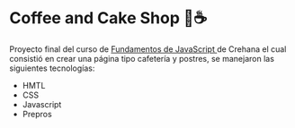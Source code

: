 # Coffee and Cake Shop 🍰☕
Proyecto final del curso de [Fundamentos de JavaScript ](https://www.crehana.com/cursos-online-front-end/fundamentos-de-javascript/ "Fundamentos de JavaScript ")de Crehana  el cual consistió en crear una página  tipo cafetería y postres, se manejaron las siguientes tecnologías:
* HMTL
* CSS
* Javascript
* Prepros